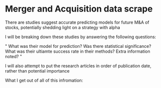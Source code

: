 # Merger and Acquisition data scrape
There are studies suggest accurate predicting models for future M&amp;A of stocks, potentially shedding light on a strategy with alpha

I will be breaking down these studies by answering the following questions:

"
What was their model for prediction?
Was there statistical significance?
What was their ultiamte success rate in their methods?
Extra information noted?
"

I will also attempt to put the research articles in order of publication date, rather than potential importance



































































What I get out of all of this infromation:





